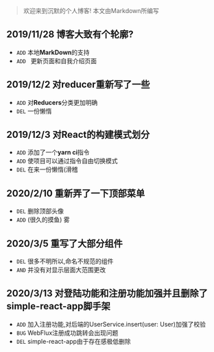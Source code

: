 > 欢迎来到沉默的个人博客!  本文由Markdown所编写

## 2019/11/28 博客大致有个轮廓?

- ```ADD``` 本地**MarkDown**的支持
- ```ADD ``` 更新页面和自我介绍页面

## 2019/12/2 对reducer重新写了一些

* ```ADD``` 对**Reducers**分类更加明确
* ```DEL``` 一份懒惰

## 2019/12/3 对React的构建模式划分

* ```ADD``` 添加了一个**yarn ci**指令
* ```ADD``` 使项目可以通过指令自由切换模式
* ```DEL``` 在来一份懒惰(滑稽

## 2020/2/10 重新弄了一下顶部菜单

* ```DEL``` 删除顶部头像
* ```ADD``` (很久的摸鱼) 雾

## 2020/3/5 重写了大部分组件

* ```DEL``` 很多不明所以,命名不规范的组件
* ```AND``` 并没有对显示层面大范围更改

## 2020/3/13 对登陆功能和注册功能加强并且删除了simple-react-app脚手架

* ```ADD``` 加入注册功能,对后端的UserService.insert(user: User)加强了校验
* ```BUG``` WebFlux注册成功跳转会出现问题
* ```DEL``` simple-react-app由于存在感极低删除